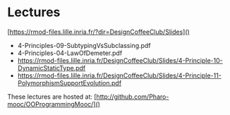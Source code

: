 # Lectures

[https://rmod-files.lille.inria.fr/?dir=DesignCoffeeClub/Slides]()


- 4-Principles-09-SubtypingVsSubclassing.pdf
- 4-Principles-04-LawOfDemeter.pdf
- https://rmod-files.lille.inria.fr/DesignCoffeeClub/Slides/4-Principle-10-DynamicStaticType.pdf
- https://rmod-files.lille.inria.fr/DesignCoffeeClub/Slides/4-Principle-11-PolymorphismSupportEvolution.pdf



These lectures are hosted at: 
	[http://github.com/Pharo-mooc/OOProgrammingMooc/]()
